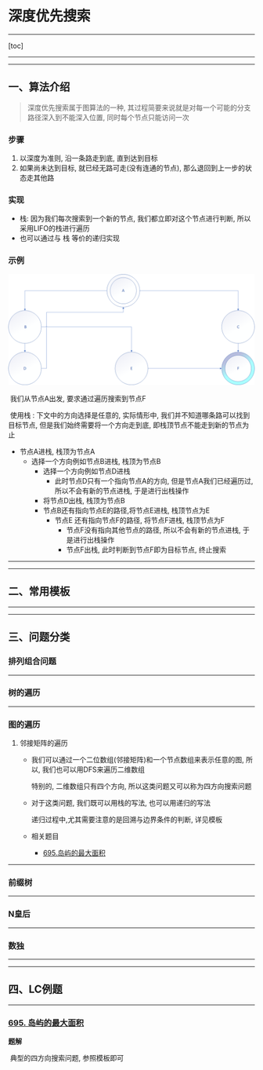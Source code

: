 # 深度优先搜索 #

---

[toc]

---

---

## 一、算法介绍 ##

> 深度优先搜索属于图算法的一种, 其过程简要来说就是对每一个可能的分支路径深入到不能深入位置, 同时每个节点只能访问一次

### 步骤 ###

1. 以深度为准则, 沿一条路走到底, 直到达到目标
2. 如果尚未达到目标, 就已经无路可走(没有连通的节点), 那么退回到上一步的状态走其他路

### 实现 ###

- 栈: 因为我们每次搜索到一个新的节点, 我们都立即对这个节点进行判断, 所以采用LIFO的栈进行遍历
- 也可以通过与 栈 等价的递归实现

### 示例 ###

<img src="ref/image-20210318154313301.png" alt="image-20210318154313301" style="zoom: 67%;" />

​	我们从节点A出发, 要求通过遍历搜索到节点F

​	使用栈 : 下文中的方向选择是任意的, 实际情形中, 我们并不知道哪条路可以找到目标节点, 但是我们始终需要将一个方向走到底, 即栈顶节点不能走到新的节点为止

- 节点A进栈, 栈顶为节点A
    - 选择一个方向例如节点B进栈, 栈顶为节点B
        - 选择一个方向例如节点D进栈
            - 此时节点D只有一个指向节点A的方向, 但是节点A我们已经遍历过, 所以不会有新的节点进栈, 于是进行出栈操作
        - 将节点D出栈, 栈顶为节点B
        - 节点B还有指向节点E的路径,将节点E进栈, 栈顶节点为E
            - 节点E 还有指向节点F的路径, 将节点F进栈, 栈顶节点为F
                - 节点F没有指向其他节点的路径, 所以不会有新的节点进栈, 于是进行出栈操作
                - 节点F出栈, 此时判断到节点F即为目标节点, 终止搜索

---

---

## 二、常用模板 ##

---

---

## 三、问题分类 ##

### 排列组合问题 ###

---

### 树的遍历 ###

---

### 图的遍历 ###

1. 邻接矩阵的遍历

    - 我们可以通过一个二位数组(邻接矩阵)和一个节点数组来表示任意的图, 所以, 我们也可以用DFS来遍历二维数组

        特别的, 二维数组只有四个方向, 所以这类问题又可以称为四方向搜索问题

    - 对于这类问题, 我们既可以用栈的写法, 也可以用递归的写法

        递归过程中,尤其需要注意的是回溯与边界条件的判断, 详见模板

    - 相关题目

        - [695.岛屿的最大面积](https://leetcode-cn.com/problems/max-area-of-island/)

---

### 前缀树 ###

---

### N皇后 ###

---

### 数独 ###

---

---

## 四、LC例题 ##

---

### [695. 岛屿的最大面积](https://leetcode-cn.com/problems/max-area-of-island/) ###

**题解**

​	典型的四方向搜索问题, 参照模板即可



​	

